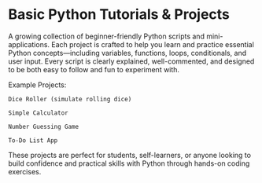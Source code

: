 # Basic Python Tutorials & Projects

A growing collection of beginner-friendly Python scripts and mini-applications. Each project is crafted to help you learn and practice essential Python concepts—including variables, functions, loops, conditionals, and user input. Every script is clearly explained, well-commented, and designed to be both easy to follow and fun to experiment with.

Example Projects:

    Dice Roller (simulate rolling dice)

    Simple Calculator

    Number Guessing Game

    To-Do List App

These projects are perfect for students, self-learners, or anyone looking to build confidence and practical skills with Python through hands-on coding exercises.
